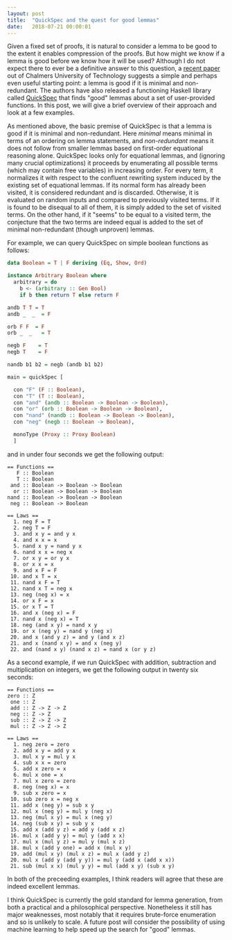 ```yaml
---
layout: post
title:  "QuickSpec and the quest for good lemmas"
date:   2018-07-21 00:00:01
---
```

Given a fixed set of proofs, it is natural to consider a lemma to be good to the extent it enables compression of the proofs.
But how might we know if a lemma is good before we know how it will be used?
Although I do not expect there to ever be a definitive answer to this question, a [recent paper](https://www.cse.chalmers.se/~nicsma/papers/quickspec2.pdf) out of Chalmers University of Technology suggests a simple and perhaps even useful starting point: a lemma is good if it is minimal and non-redundant. The authors have also released a functioning Haskell library called [QuickSpec](https://github.com/nick8325/quickspec) that finds "good" lemmas about a set of user-provided functions. In this post, we will give a brief overview of their approach and look at a few examples.

As mentioned above, the basic premise of QuickSpec is that a lemma is good if it is minimal and non-redundant. Here *minimal* means minimal in terms of an ordering on lemma statements, and *non-redundant* means it does not follow from smaller lemmas based on first-order equational reasoning alone. QuickSpec looks only for equational lemmas, and (ignoring many crucial optimizations) it proceeds by enumerating all possible terms (which may contain free variables) in increasing order. For every term, it normalizes it with respect to the confluent rewriting system induced by the existing set of equational lemmas. If its normal form has already been visited, it is considered redundant and is discarded. Otherwise, it is evaluated on random inputs and compared to previously visited terms. If it is found to be disequal to all of them, it is simply added to the set of visited terms. On the other hand, if it "seems" to be equal to a visited term, the conjecture that the two terms are indeed equal is added to the set of minimal non-redundant (though unproven) lemmas.

For example, we can query QuickSpec on simple boolean functions as follows:

```haskell
data Boolean = T | F deriving (Eq, Show, Ord)

instance Arbitrary Boolean where
  arbitrary = do
    b <- (arbitrary :: Gen Bool)
    if b then return T else return F

andb T T = T
andb _  _  = F

orb F F  = F
orb _  _   = T

negb F    = T
negb T    = F

nandb b1 b2 = negb (andb b1 b2)

main = quickSpec [

  con "F" (F :: Boolean),
  con "T" (T :: Boolean),
  con "and" (andb :: Boolean -> Boolean -> Boolean),
  con "or" (orb :: Boolean -> Boolean -> Boolean),
  con "nand" (nandb :: Boolean -> Boolean -> Boolean),
  con "neg" (negb :: Boolean -> Boolean),

  monoType (Proxy :: Proxy Boolean)
  ]
```
and in under four seconds we get the following output:
```
== Functions ==
   F :: Boolean
   T :: Boolean
 and :: Boolean -> Boolean -> Boolean
  or :: Boolean -> Boolean -> Boolean
nand :: Boolean -> Boolean -> Boolean
 neg :: Boolean -> Boolean

== Laws ==
  1. neg F = T
  2. neg T = F
  3. and x y = and y x
  4. and x x = x
  5. nand x y = nand y x
  6. nand x x = neg x
  7. or x y = or y x
  8. or x x = x
  9. and x F = F
 10. and x T = x
 11. nand x F = T
 12. nand x T = neg x
 13. neg (neg x) = x
 14. or x F = x
 15. or x T = T
 16. and x (neg x) = F
 17. nand x (neg x) = T
 18. neg (and x y) = nand x y
 19. or x (neg y) = nand y (neg x)
 20. and x (and y z) = and y (and x z)
 21. and x (nand x y) = and x (neg y)
 22. and (nand x y) (nand x z) = nand x (or y z)
```

As a second example, if we run QuickSpec with addition, subtraction and multiplication on integers, we get the following output in twenty six seconds:
```
== Functions ==
zero :: Z
 one :: Z
 add :: Z -> Z -> Z
 neg :: Z -> Z
 sub :: Z -> Z -> Z
 mul :: Z -> Z -> Z

== Laws ==
  1. neg zero = zero
  2. add x y = add y x
  3. mul x y = mul y x
  4. sub x x = zero
  5. add x zero = x
  6. mul x one = x
  7. mul x zero = zero
  8. neg (neg x) = x
  9. sub x zero = x
 10. sub zero x = neg x
 11. add x (neg y) = sub x y
 12. mul x (neg y) = mul y (neg x)
 13. neg (mul x y) = mul x (neg y)
 14. neg (sub x y) = sub y x
 15. add x (add y z) = add y (add x z)
 16. mul x (add y y) = mul y (add x x)
 17. mul x (mul y z) = mul y (mul x z)
 18. mul x (add y one) = add x (mul x y)
 19. add (mul x y) (mul x z) = mul x (add y z)
 20. mul x (add y (add y y)) = mul y (add x (add x x))
 21. sub (mul x x) (mul y y) = mul (add x y) (sub x y)
```

In both of the preceeding examples, I think readers will agree that these are indeed excellent lemmas.

I think QuickSpec is currently the gold standard for lemma generation, from both a practical and a philosophical perspective.
Nonetheless it still has major weaknesses, most notably that it requires brute-force enumeration and so is unlikely to scale.
A future post will consider the possibility of using machine learning to help speed up the search for "good" lemmas.
